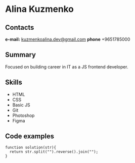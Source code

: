 # Alina Kuzmenko
## Contacts
 **e-mail:** kuzmenkoalina.dev@gmail.com
  **phone** +9651785000
## Summary
Focused on building career in IT as a JS frontend developer.
## Skills
* HTML
* CSS
* Basic JS
* Git
* Photoshop
* Figma
## Code examples
```
function solution(str){
  return str.split("").reverse().join("");
}
```
 
